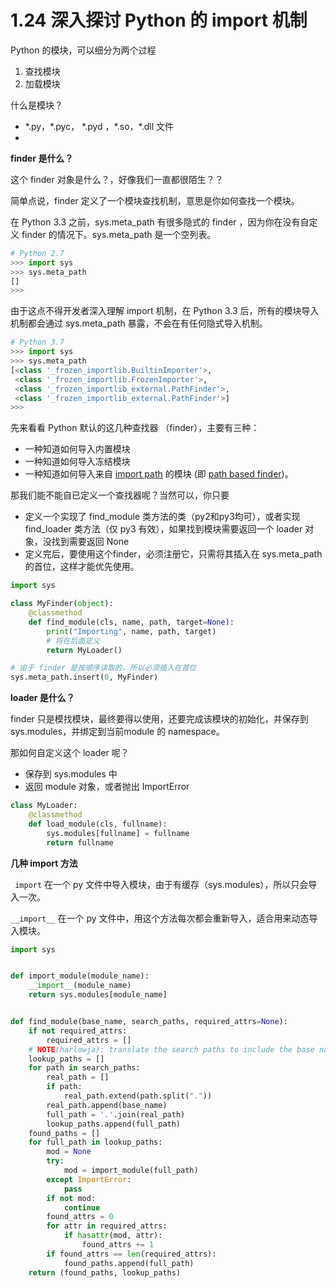 # 1.24 深入探讨 Python 的 import 机制



Python 的模块，可以细分为两个过程

1. 查找模块
2. 加载模块



什么是模块？

- \*.py，\*.pyc， \*.pyd ，\*.so，\*.dll 文件
- 



**finder 是什么？**

这个 finder 对象是什么？，好像我们一直都很陌生？？

简单点说，finder 定义了一个模块查找机制，意思是你如何查找一个模块。

在 Python 3.3 之前，sys.meta_path 有很多隐式的 finder ，因为你在没有自定义 finder 的情况下。sys.meta_path 是一个空列表。

```python
# Python 2.7
>>> import sys
>>> sys.meta_path
[]
>>> 
```

由于这点不得开发者深入理解 import 机制，在 Python 3.3 后，所有的模块导入机制都会通过 sys.meta_path 暴露，不会在有任何隐式导入机制。

```python
# Python 3.7
>>> import sys
>>> sys.meta_path
[<class '_frozen_importlib.BuiltinImporter'>, 
 <class '_frozen_importlib.FrozenImporter'>, 
 <class '_frozen_importlib_external.PathFinder'>, 
 <class '_frozen_importlib_external.PathFinder'>]
>>>
```

先来看看 Python 默认的这几种查找器 （finder），主要有三种：

- 一种知道如何导入内置模块
- 一种知道如何导入冻结模块
- 一种知道如何导入来自 [import path](https://docs.python.org/zh-cn/3/glossary.html#term-import-path) 的模块 (即 [path based finder](https://docs.python.org/zh-cn/3/glossary.html#term-path-based-finder))。

那我们能不能自已定义一个查找器呢？当然可以，你只要

- 定义一个实现了 find_module 类方法的类（py2和py3均可），或者实现 find_loader 类方法（仅 py3 有效），如果找到模块需要返回一个 loader 对象，没找到需要返回 None
- 定义完后，要使用这个finder，必须注册它，只需将其插入在 sys.meta_path 的首位，这样才能优先使用。

```python
import sys

class MyFinder(object):
    @classmethod
    def find_module(cls, name, path, target=None):
        print("Importing", name, path, target)
        # 将在后面定义
        return MyLoader()

# 由于 finder 是按顺序读取的，所以必须插入在首位
sys.meta_path.insert(0, MyFinder)
```



**loader 是什么？**

finder 只是模找模块，最终要得以使用，还要完成该模块的初始化，并保存到 sys.modules，并绑定到当前module 的 namespace。

那如何自定义这个 loader 呢？

- 保存到 sys.modules 中
- 返回 module 对象，或者抛出 ImportError

```python
class MyLoader:
    @classmethod
    def load_module(cls, fullname):
        sys.modules[fullname] = fullname
        return fullname
```



**几种 import 方法**

` import` 在一个 py 文件中导入模块，由于有缓存（sys.modules），所以只会导入一次。

`__import__`  在一个 py 文件中，用这个方法每次都会重新导入，适合用来动态导入模块。



```python
import sys


def import_module(module_name):
    __import__(module_name)
    return sys.modules[module_name]


def find_module(base_name, search_paths, required_attrs=None):
    if not required_attrs:
        required_attrs = []
    # NOTE(harlowja): translate the search paths to include the base name.
    lookup_paths = []
    for path in search_paths:
        real_path = []
        if path:
            real_path.extend(path.split("."))
        real_path.append(base_name)
        full_path = '.'.join(real_path)
        lookup_paths.append(full_path)
    found_paths = []
    for full_path in lookup_paths:
        mod = None
        try:
            mod = import_module(full_path)
        except ImportError:
            pass
        if not mod:
            continue
        found_attrs = 0
        for attr in required_attrs:
            if hasattr(mod, attr):
                found_attrs += 1
        if found_attrs == len(required_attrs):
            found_paths.append(full_path)
    return (found_paths, lookup_paths)
```

